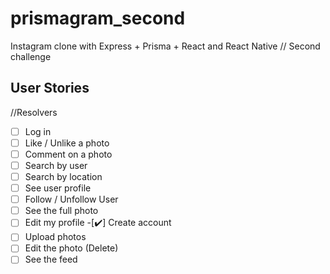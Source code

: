 # prismagram_second

Instagram clone with Express + Prisma + React and React Native // Second challenge

## User Stories
//Resolvers
-[ ] Log in
-[ ] Like / Unlike a photo
-[ ] Comment on a photo
-[ ] Search by user 
-[ ] Search by location
-[ ] See user profile
-[ ] Follow / Unfollow User
-[ ] See the full photo 
-[ ] Edit my profile
-[✔️] Create account
-[ ] Upload photos
-[ ] Edit the photo (Delete)
-[ ] See the feed